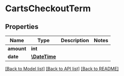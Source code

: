 # CartsCheckoutTerm

## Properties
Name | Type | Description | Notes
------------ | ------------- | ------------- | -------------
**amount** | **int** |  | 
**date** | [**\DateTime**](\DateTime.md) |  | 

[[Back to Model list]](../README.md#documentation-for-models) [[Back to API list]](../README.md#documentation-for-api-endpoints) [[Back to README]](../README.md)


